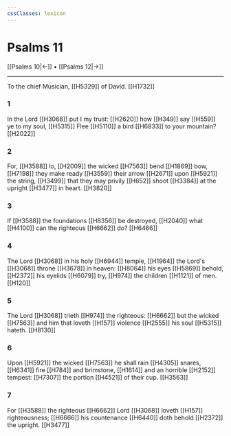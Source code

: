 ```yaml
---
cssClasses: lexicon
---
```

# Psalms 11

[[Psalms 10|←]] • [[Psalms 12|→]]

---

To the chief Musician, [[H5329]] of David. [[H1732]]

### 1
In the Lord [[H3068]] put I my trust: [[H2620]] how [[H349]] say [[H559]] ye to my soul, [[H5315]] Flee [[H5110]] a bird [[H6833]] to your mountain? [[H2022]]

### 2
For, [[H3588]] lo, [[H2009]] the wicked [[H7563]] bend [[H1869]] bow, [[H7198]] they make ready [[H3559]] their arrow [[H2671]] upon [[H5921]] the string, [[H3499]] that they may privily [[H652]] shoot [[H3384]] at the upright [[H3477]] in heart. [[H3820]]

### 3
If [[H3588]] the foundations [[H8356]] be destroyed, [[H2040]] what [[H4100]] can the righteous [[H6662]] do? [[H6466]]

### 4
The Lord [[H3068]] in his holy [[H6944]] temple, [[H1964]] the Lord's [[H3068]] throne [[H3678]] in heaven: [[H8064]] his eyes [[H5869]] behold, [[H2372]] his eyelids [[H6079]] try, [[H974]] the children [[H1121]] of men. [[H120]]

### 5
The Lord [[H3068]] trieth [[H974]] the righteous: [[H6662]] but the wicked [[H7563]] and him that loveth [[H157]] violence [[H2555]] his soul [[H5315]] hateth. [[H8130]]

### 6
Upon [[H5921]] the wicked [[H7563]] he shall rain [[H4305]] snares, [[H6341]] fire [[H784]] and brimstone, [[H1614]] and an horrible [[H2152]] tempest: [[H7307]] the portion [[H4521]] of their cup. [[H3563]]

### 7
For [[H3588]] the righteous [[H6662]] Lord [[H3068]] loveth [[H157]] righteousness; [[H6666]] his countenance [[H6440]] doth behold [[H2372]] the upright. [[H3477]]